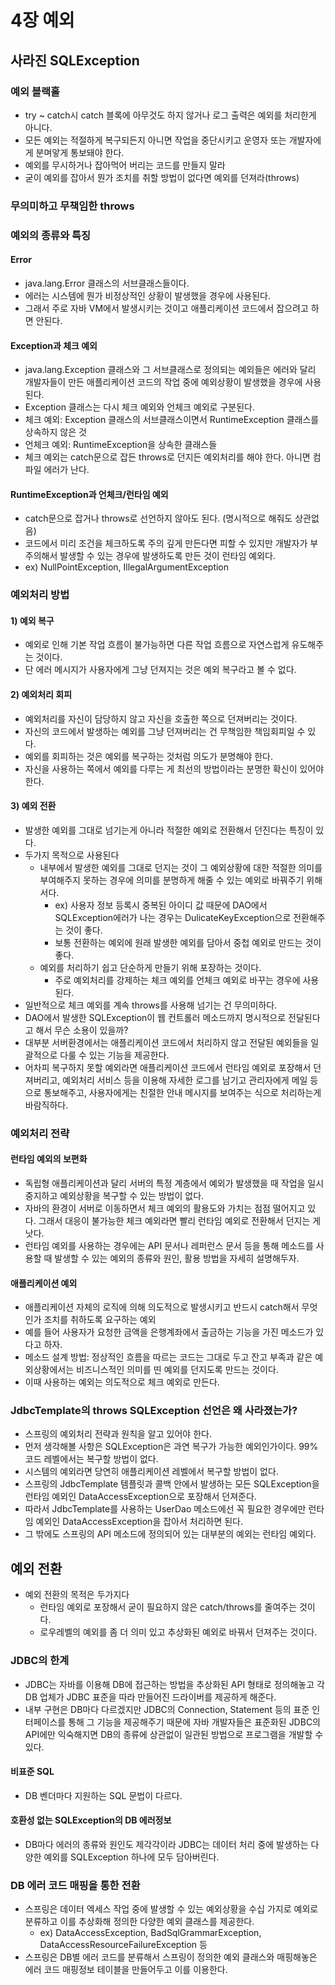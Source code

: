 # 4장 예외
## 사라진 SQLException
### 예외 블랙홀
- try ~ catch시 catch 블록에 아무것도 하지 않거나 로그 출력은 예외를 처리한게 아니다.
- 모든 예외는 적절하게 복구되든지 아니면 작업을 중단시키고 운영자 또는 개발자에게 분며앟게 통보돼야 한다.
- 예외를 무시하거나 잡아먹어 버리는 코드를 만들지 말라
- 굳이 예외를 잡아서 뭔가 조치를 취할 방법이 없다면 예외를 던져라(throws)
### 무의미하고 무책임한 throws

### 예외의 종류와 특징
#### Error
- java.lang.Error 클래스의 서브클래스들이다.
- 에러는 시스템에 뭔가 비정상적인 상황이 발생했을 경우에 사용된다.
- 그래서 주로 자바 VM에서 발생시키는 것이고 애플리케이션 코드에서 잡으려고 하면 안된다.
#### Exception과 체크 예외
- java.lang.Exception 클래스와 그 서브클래스로 정의되는 예외들은 에러와 달리 개발자들이 만든 애플리케이션 코드의 작업 중에 예외상황이 발생했을 경우에 사용된다.
- Exception 클래스는 다시 체크 예외와 언체크 예외로 구분된다.
- 체크 예외: Exception 클래스의 서브클래스이면서 RuntimeException 클래스를 상속하지 않은 것
- 언체크 예외: RuntimeException을 상속한 클래스들
- 체크 예외는 catch문으로 잡든 throws로 던지든 예외처리를 해야 한다. 아니면 컴파일 에러가 난다.
#### RuntimeException과 언체크/런타임 예외
- catch문으로 잡거나 throws로 선언하지 않아도 된다. (명시적으로 해줘도 상관없음)
- 코드에서 미리 조건을 체크하도록 주의 깊게 만든다면 피할 수 있지만 개발자가 부주의해서 발생할 수 있는 경우에 발생하도록 만든 것이 런타임 예외다.
- ex) NullPointException, IllegalArgumentException
### 예외처리 방법
#### 1) 예외 복구
- 예외로 인해 기본 작업 흐름이 불가능하면 다른 작업 흐름으로 자연스럽게 유도해주는 것이다.
- 단 에러 메시지가 사용자에게 그냥 던져지는 것은 예외 복구라고 볼 수 없다.
#### 2) 예외처리 회피
- 예외처리를 자신이 담당하지 않고 자신을 호출한 쪽으로 던져버리는 것이다.
- 자신의 코드에서 발생하는 예외를 그냥 던져버리는 건 무책임한 책임회피일 수 있다.
- 예외를 회피하는 것은 예외를 복구하는 것처럼 의도가 분명해야 한다.
- 자신을 사용하는 쪽에서 예외를 다루는 게 최선의 방법이라는 분명한 확신이 있어야 한다.
#### 3) 예외 전환
- 발생한 예외를 그대로 넘기는게 아니라 적절한 예외로 전환해서 던진다는 특징이 있다.
- 두가지 목적으로 사용된다
  - 내부에서 발생한 예외를 그대로 던지는 것이 그 예외상황에 대한 적절한 의미를 부여해주지 못하는 경우에 의미를 분명하게 해줄 수 있는 예외로 바꿔주기 위해서다.
    - ex) 사용자 정보 등록시 중복된 아이디 값 때문에 DAO에서 SQLException에러가 나는 경우는 DulicateKeyException으로 전환해주는 것이 좋다.
    - 보통 전환하는 예외에 원래 발생한 예외를 담아서 중첩 예외로 만드는 것이 좋다.
  - 예외를 처리하기 쉽고 단순하게 만들기 위해 포장하는 것이다.
    - 주로 예외처리를 강제하는 체크 예외를 언체크 예외로 바꾸는 경우에 사용된다.
- 일반적으로 체크 예외를 계속 throws를 사용해 넘기는 건 무의미하다.
- DAO에서 발생한 SQLException이 웹 컨트롤러 메소드까지 명시적으로 전달된다고 해서 무슨 소용이 있을까?
- 대부분 서버환경에서는 애플리케이션 코드에서 처리하지 않고 전달된 예외들을 일괄적으로 다룰 수 있는 기능을 제공한다.
- 어차피 복구하지 못할 예외라면 애플리케이션 코드에서 런타임 예외로 포장해서 던져버리고, 예외처리 서비스 등을 이용해 자세한 로그를 남기고 관리자에게 메일 등으로 통보해주고, 사용자에게는 친절한 안내 메시지를 보여주는 식으로 처리하는게 바람직하다.
### 예외처리 전략
#### 런타임 예외의 보편화
- 독립형 애플리케이션과 달리 서버의 특정 계층에서 예외가 발생했을 때 작업을 일시 중지하고 예외상황을 복구할 수 있는 방법이 없다.
- 자바의 환경이 서버로 이동하면서 체크 예외의 활용도와 가치는 점점 떨어지고 있다. 그래서 대응이 불가능한 체크 예외라면 빨리 런타임 예외로 전환해서 던지는 게 낫다.
- 런타임 예외를 사용하는 경우에는 API 문서나 레퍼런스 문서 등을 통해 메소드를 사용할 때 발생할 수 있는 예외의 종류와 원인, 활용 방법을 자세히 설명해두자.
#### 애플리케이션 예외
- 애플리케이션 자체의 로직에 의해 의도적으로 발생시키고 반드시 catch해서 무엇인가 조치를 취하도록 요구하는 예외
- 예를 들어 사용자가 요청한 금액을 은행계좌에서 출금하는 기능을 가진 메소드가 있다고 하자.
- 메소드 설계 방법: 정상적인 흐름을 따르는 코드는 그대로 두고 잔고 부족과 같은 예외상황에서는 비즈니스적인 의미를 띤 예외를 던지도록 만드는 것이다.
- 이때 사용하는 예외는 의도적으로 체크 예외로 만든다.

### JdbcTemplate의 throws SQLException 선언은 왜 사라졌는가?
- 스프링의 예외처리 전략과 원칙을 알고 있어야 한다.
- 먼저 생각해볼 사항은 SQLException은 과연 복구가 가능한 예외인가이다. 99% 코드 레벨에서는 복구할 방법이 없다.
- 시스템의 예외라면 당연히 애플리케이션 레벨에서 복구할 방법이 없다.
- 스프링의 JdbcTemplate 템플릿과 콜백 안에서 발생하는 모든 SQLException을 런타임 예외인 DataAccessException으로 포장해서 던져준다.
- 따라서 JdbcTemplate를 사용하는 UserDao 메소드에선 꼭 필요한 경우에만 런타임 예외인 DataAccessException을 잡아서 처리하면 된다.
- 그 밖에도 스프링의 API 메소드에 정의되어 있는 대부분의 예외는 런타임 예외다.

## 예외 전환
- 예외 전환의 목적은 두가지다
  - 런타임 예외로 포장해서 굳이 필요하지 않은 catch/throws를 줄여주는 것이다.
  - 로우레벨의 예외를 좀 더 의미 있고 추상화된 예외로 바꿔서 던져주는 것이다.
### JDBC의 한계
- JDBC는 자바를 이용해 DB에 접근하는 방법을 추상화된 API 형태로 정의해놓고 각 DB 업체가 JDBC 표준을 따라 만들어진 드라이버를 제공하게 해준다.
- 내부 구현은 DB마다 다르겠지만 JDBC의 Connection, Statement 등의 표준 인터페이스를 통해 그 기능을 제공해주기 때문에 자바 개발자들은 표준화된 JDBC의 API에만 익숙해지면 DB의 종류에 상관없이 일관된 방법으로 프로그램을 개발할 수 있다.
#### 비표준 SQL
- DB 벤더마다 지원하는 SQL 문법이 다르다.
#### 호환성 없는 SQLException의 DB 에러정보
- DB마다 에러의 종류와 원인도 제각각이라 JDBC는 데이터 처리 중에 발생하는 다양한 예외를 SQLException 하나에 모두 담아버린다.
### DB 에러 코드 매핑을 통한 전환
- 스프링은 데이터 엑세스 작업 중에 발생할 수 있는 예외상황을 수십 가지로 예외로 분류하고 이를 추상화해 정의한 다양한 예외 클래스를 제공한다.
  - ex) DataAccessException, BadSqlGrammarException, DataAccessResourceFailureException 등
- 스프링은 DB별 에러 코드를 분류해서 스프링이 정의한 예외 클래스와 매핑해놓은 에러 코드 매핑정보 테이블을 만들어두고 이를 이용한다.  
